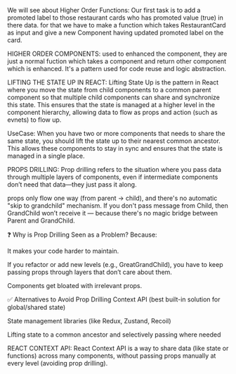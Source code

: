 We will see about Higher Order Functions:
Our first task is to add a promoted label to those restaurant cards who has promoted value (true) in there data. for that we have to make a function which takes RestaurantCard as input and give a new Component having updated promoted label on the card.

HIGHER ORDER COMPONENTS:
used to enhanced the component, they are just a normal fuction which takes a component and return other component which is enhanced. It's a pattern used for code reuse and logic abstraction.

LIFTING THE STATE UP IN REACT:
Lifting State Up is the pattern in React where you move the state from child components to a common parent component so that multiple child components can share and synchronize this state. This ensures that the state is managed at a higher level in the component hierarchy, allowing data to flow as props and action (such as evnets) to flow up.

UseCase:
When you have two or more components that needs to share the same state, you should lift the state up to their nearest common ancestor. This allows these components to stay in sync and ensures that the state is managed in a single place.

PROPS DRILLING:
Prop drilling refers to the situation where you pass data through multiple layers of components, even if intermediate components don’t need that data—they just pass it along.

props only flow one way (from parent → child), and there's no automatic "skip to grandchild" mechanism. 
If you don't pass message from Child, then GrandChild won’t receive it — because there's no magic bridge between Parent and GrandChild.

❓ Why is Prop Drilling Seen as a Problem?
Because:

It makes your code harder to maintain.

If you refactor or add new levels (e.g., GreatGrandChild), you have to keep passing props through layers that don’t care about them.

Components get bloated with irrelevant props.

✅ Alternatives to Avoid Prop Drilling
Context API (best built-in solution for global/shared state)

State management libraries (like Redux, Zustand, Recoil)

Lifting state to a common ancestor and selectively passing where needed



REACT CONTEXT API:
React Context API is a way to share data (like state or functions) across many components, without passing props manually at every level (avoiding prop drilling).